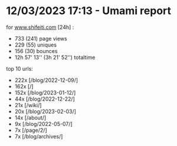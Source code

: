 # 12/03/2023 17:13 - Umami report
for www.shifeiti.com [24h] :

 - 733 (241) page views
 - 229 (55) uniques
 - 156 (30) bounces
 - 12h 57' 13'' (3h 21' 52'') totaltime


top 10 urls:
 - 222x [/blog/2022-12-09/]
 - 162x [/]
 - 152x [/blog/2023-01-12/]
 - 44x [/blog/2022-12-22/]
 - 21x [/wiki/]
 - 20x [/blog/2023-02-03/]
 - 14x [/about/]
 - 9x [/blog/2022-05-07/]
 - 7x [/page/2/]
 - 7x [/blog/archives/]


